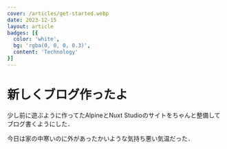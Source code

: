 ```yaml
---
cover: /articles/get-started.webp
date: 2023-12-15
layout: article
badges: [{
  color: 'white',
  bg: 'rgba(0, 0, 0, 0.3)',
  content: 'Technology'
}]
---
```


# 新しくブログ作ったよ

少し前に遊ぶように作ってたAlpineとNuxt Studioのサイトをちゃんと整備してブログ書くようにした．

今日は家の中寒いのに外があったかいような気持ち悪い気温だった．
